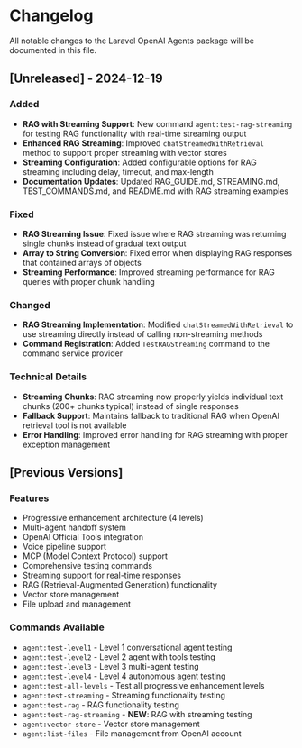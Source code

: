 # Changelog

All notable changes to the Laravel OpenAI Agents package will be documented in this file.

## [Unreleased] - 2024-12-19

### Added
- **RAG with Streaming Support**: New command `agent:test-rag-streaming` for testing RAG functionality with real-time streaming output
- **Enhanced RAG Streaming**: Improved `chatStreamedWithRetrieval` method to support proper streaming with vector stores
- **Streaming Configuration**: Added configurable options for RAG streaming including delay, timeout, and max-length
- **Documentation Updates**: Updated RAG_GUIDE.md, STREAMING.md, TEST_COMMANDS.md, and README.md with RAG streaming examples

### Fixed
- **RAG Streaming Issue**: Fixed issue where RAG streaming was returning single chunks instead of gradual text output
- **Array to String Conversion**: Fixed error when displaying RAG responses that contained arrays of objects
- **Streaming Performance**: Improved streaming performance for RAG queries with proper chunk handling

### Changed
- **RAG Streaming Implementation**: Modified `chatStreamedWithRetrieval` to use streaming directly instead of calling non-streaming methods
- **Command Registration**: Added `TestRAGStreaming` command to the command service provider

### Technical Details
- **Streaming Chunks**: RAG streaming now properly yields individual text chunks (200+ chunks typical) instead of single responses
- **Fallback Support**: Maintains fallback to traditional RAG when OpenAI retrieval tool is not available
- **Error Handling**: Improved error handling for RAG streaming with proper exception management

## [Previous Versions]

### Features
- Progressive enhancement architecture (4 levels)
- Multi-agent handoff system
- OpenAI Official Tools integration
- Voice pipeline support
- MCP (Model Context Protocol) support
- Comprehensive testing commands
- Streaming support for real-time responses
- RAG (Retrieval-Augmented Generation) functionality
- Vector store management
- File upload and management

### Commands Available
- `agent:test-level1` - Level 1 conversational agent testing
- `agent:test-level2` - Level 2 agent with tools testing
- `agent:test-level3` - Level 3 multi-agent testing
- `agent:test-level4` - Level 4 autonomous agent testing
- `agent:test-all-levels` - Test all progressive enhancement levels
- `agent:test-streaming` - Streaming functionality testing
- `agent:test-rag` - RAG functionality testing
- `agent:test-rag-streaming` - **NEW**: RAG with streaming testing
- `agent:vector-store` - Vector store management
- `agent:list-files` - File management from OpenAI account 